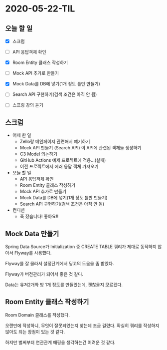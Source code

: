 # 2020-05-22-TIL

## 오늘 할 일

- [x] 스크럼

- [ ] API 응답객체 확인
- [x] Room Entity 클래스 작성하기
- [ ] Mock API 추가로 만들기
- [x] Mock Data를 DB에 넣기(1개 정도 틀만 만들기)
- [ ] Search API 구현하기(검색 조건은 아직 안 됨)
- [ ] 스프링 강의 듣기

## 스크럼
- 어제 한 일
    - Zello랑 메인페이지 관련해서 얘기하기
    - Mock API 만들기 (Search API) 이 API에 관련된 객체들 생성하기
    - C3 Model 의논하기
    - GitHub Actions 예제 프로젝트에 적용...(실패)
    - 이전 프로젝트에서 에러 응답 객체 가져오기
- 오늘 할 일
    - API 응답객체 확인
    - Room Entity 클래스 작성하기
    - Mock API 추가로 만들기
    - Mock Data를 DB에 넣기(1개 정도 틀만 만들기)
    - Search API 구현하기(검색 조건은 아직 안 됨)
- 컨디션
    - 푹 잤습니다! 좋아요!!

## Mock Data 만들기

Spring Data Source가 Initialization 중 CREATE TABLE 쿼리가 제대로 동작하지 않아서 Flyway를 사용했다.

Flyway를 잘 몰라서 설정단계에서 딩고의 도움을 좀 받았다.

Flyway가 버전관리가 되어서 좋은 것 같다.

Data는 유저2개와 방 1개 정도를 만들었는데, 괜찮을지 모르겠다.

## Room Entity 클래스 작성하기

Room Domain 클래스를 작성했다.

오랜만에 작성하니, 무엇이 잘못되었는지 찾는데 조금 걸렸다. 확실히 쿼리를 작성하지 않아도 되는 장점이 있는 것 같다.

하지만 벌써부터 연관관계 매핑을 생각하는건 어려운 것 같다.

